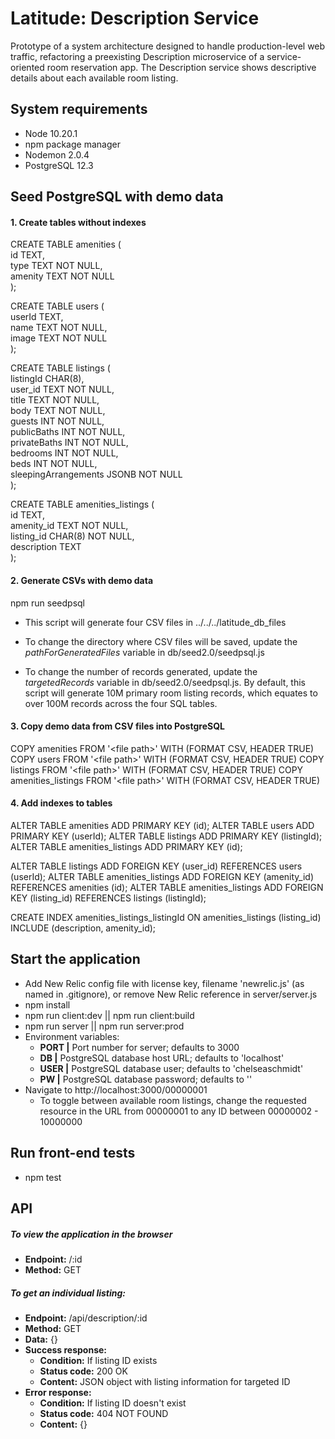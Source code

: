 # Latitude: Description Service
Prototype of a system architecture designed to handle production-level web traffic, refactoring a preexisting Description microservice of a service-oriented room reservation app. The Description service shows descriptive details about each available room listing.

## System requirements
  - Node 10.20.1
  - npm package manager
  - Nodemon 2.0.4
  - PostgreSQL 12.3

## Seed PostgreSQL with demo data

#### 1. Create tables without indexes
CREATE TABLE amenities (<br/>
  id TEXT,<br/>
  type TEXT NOT NULL,<br/>
  amenity TEXT NOT NULL<br/>
);

CREATE TABLE users (<br/>
  userId TEXT,<br/>
  name TEXT NOT NULL,<br/>
  image TEXT NOT NULL<br/>
);

CREATE TABLE listings (<br/>
  listingId CHAR(8),<br/>
  user_id TEXT NOT NULL,<br/>
  title TEXT NOT NULL,<br/>
  body TEXT NOT NULL,<br/>
  guests INT NOT NULL,<br/>
  publicBaths INT NOT NULL,<br/>
  privateBaths INT NOT NULL,<br/>
  bedrooms INT NOT NULL,<br/>
  beds INT NOT NULL,<br/>
  sleepingArrangements JSONB NOT NULL<br/>
);

CREATE TABLE amenities_listings (<br/>
  id TEXT,<br/>
  amenity_id TEXT NOT NULL,<br/>
  listing_id CHAR(8) NOT NULL,<br/>
  description TEXT<br/>
);

#### 2. Generate CSVs with demo data
npm run seedpsql
  - This script will generate four CSV files in ../../../latitude_db_files

  - To change the directory where CSV files will be saved, update the *pathForGeneratedFiles* variable in db/seed2.0/seedpsql.js

  - To change the number of records generated, update the *targetedRecords* variable in db/seed2.0/seedpsql.js. By default, this script will generate 10M primary room listing records, which equates to over 100M records across the four SQL tables.

#### 3. Copy demo data from CSV files into PostgreSQL
COPY amenities FROM '&lt;file path&gt;' WITH (FORMAT CSV, HEADER TRUE)
COPY users FROM '&lt;file path&gt;' WITH (FORMAT CSV, HEADER TRUE)
COPY listings FROM '&lt;file path&gt;' WITH (FORMAT CSV, HEADER TRUE)
COPY amenities_listings FROM '&lt;file path&gt;' WITH (FORMAT CSV, HEADER TRUE)

#### 4. Add indexes to tables
ALTER TABLE amenities ADD PRIMARY KEY (id);
ALTER TABLE users ADD PRIMARY KEY (userId);
ALTER TABLE listings ADD PRIMARY KEY (listingId);
ALTER TABLE amenities_listings ADD PRIMARY KEY (id);

ALTER TABLE listings ADD FOREIGN KEY (user_id) REFERENCES users (userId);
ALTER TABLE amenities_listings ADD FOREIGN KEY (amenity_id) REFERENCES amenities (id);
ALTER TABLE amenities_listings ADD FOREIGN KEY (listing_id) REFERENCES listings (listingId);

CREATE INDEX amenities_listings_listingId ON amenities_listings (listing_id) INCLUDE (description, amenity_id);

## Start the application
  - Add New Relic config file with license key, filename 'newrelic.js' (as named in .gitignore), or remove New Relic reference in server/server.js
  - npm install
  - npm run client:dev || npm run client:build
  - npm run server || npm run server:prod
  - Environment variables:
    - **PORT |** Port number for server; defaults to 3000
    - **DB |** PostgreSQL database host URL; defaults to 'localhost'
    - **USER |** PostgreSQL database user; defaults to 'chelseaschmidt'
    - **PW |** PostgreSQL database password; defaults to ''
  - Navigate to http://localhost:3000/00000001
    - To toggle between available room listings, change the requested resource in the URL from 00000001 to any ID between 00000002 - 10000000

## Run front-end tests
  - npm test

## API
##### To view the application in the browser
  - **Endpoint:** /:id
  - **Method:** GET

##### To get an individual listing:
  - **Endpoint:** /api/description/:id
  - **Method:** GET
  - **Data:** {}
  - **Success response:**
    - **Condition:** If listing ID exists
    - **Status code:** 200 OK
    - **Content:** JSON object with listing information for targeted ID
  - **Error response:**
    - **Condition:** If listing ID doesn't exist
    - **Status code:** 404 NOT FOUND
    - **Content:** {}
